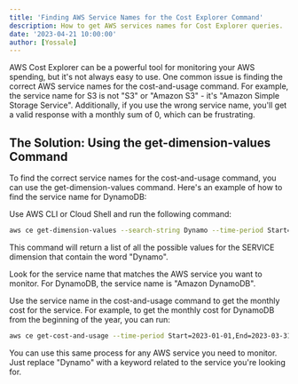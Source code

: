 ```yaml
---
title: 'Finding AWS Service Names for the Cost Explorer Command'
description: How to get AWS services names for Cost Explorer queries.
date: '2023-04-21 10:00:00'
author: [Yossale]
---
```


AWS Cost Explorer can be a powerful tool for monitoring your AWS spending, but it's not always easy to use. One common issue is finding the correct AWS service names for the cost-and-usage command. For example, the service name for S3 is not "S3" or "Amazon S3" - it's "Amazon Simple Storage Service". Additionally, if you use the wrong service name, you'll get a valid response with a monthly sum of 0, which can be frustrating.

## The Solution: Using the get-dimension-values Command
To find the correct service names for the cost-and-usage command, you can use the get-dimension-values command. Here's an example of how to find the service name for DynamoDB:

Use AWS CLI or Cloud Shell and run the following command:

```sh
aws ce get-dimension-values --search-string Dynamo --time-period Start=2023-01-01,End=2023-03-31 --dimension SERVICE
```

This command will return a list of all the possible values for the SERVICE dimension that contain the word "Dynamo".

Look for the service name that matches the AWS service you want to monitor. For DynamoDB, the service name is "Amazon DynamoDB".

Use the service name in the cost-and-usage command to get the monthly cost for the service. For example, to get the monthly cost for DynamoDB from the beginning of the year, you can run:

```sh
aws ce get-cost-and-usage --time-period Start=2023-01-01,End=2023-03-31 --granularity MONTHLY --metrics "UnblendedCost" --dimension "SERVICE=Amazon DynamoDB"
```

You can use this same process for any AWS service you need to monitor. Just replace "Dynamo" with a keyword related to the service you're looking for.

